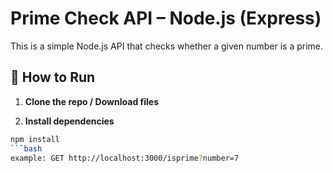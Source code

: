 # Prime Check API – Node.js (Express)

This is a simple Node.js API that checks whether a given number is a prime.

## 🚀 How to Run

1. **Clone the repo / Download files**

2. **Install dependencies**
```bash
npm install
```bash
example: GET http://localhost:3000/isprime?number=7
```
